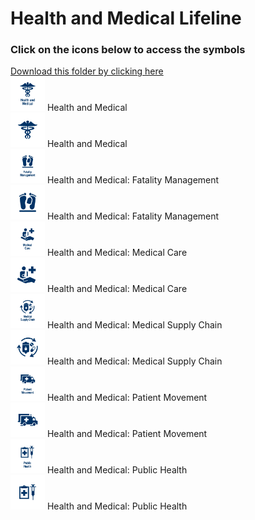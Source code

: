 # Health and Medical Lifeline<br>
### Click on the icons below to access the symbols<br>
<a href='https://minhaskamal.github.io/DownGit/#/home?url=https://github.com/NAPSG/DHS-Symbol-Server/tree/main/dhs-symbol/assets/icons/Infrastructure/Health and Medical Lifeline'>Download this folder by clicking here</a><br><a href='https://github.com/NAPSG/DHS-Symbol-Server/raw/main/dhs-symbol/assets/icons/Lifelines/Health%20and%20Medical%20Lifeline/icon-KEA.svg'><img src='icon-KEA.svg' width='55'></a> Health and Medical<br><a href='https://github.com/NAPSG/DHS-Symbol-Server/raw/main/dhs-symbol/assets/icons/Lifelines/Health%20and%20Medical%20Lifeline/icon-KEB.svg'><img src='icon-KEB.svg' width='55'></a> Health and Medical<br><a href='https://github.com/NAPSG/DHS-Symbol-Server/raw/main/dhs-symbol/assets/icons/Lifelines/Health%20and%20Medical%20Lifeline/icon-KEC.svg'><img src='icon-KEC.svg' width='55'></a> Health and Medical: Fatality Management<br><a href='https://github.com/NAPSG/DHS-Symbol-Server/raw/main/dhs-symbol/assets/icons/Lifelines/Health%20and%20Medical%20Lifeline/icon-KED.svg'><img src='icon-KED.svg' width='55'></a> Health and Medical: Fatality Management<br><a href='https://github.com/NAPSG/DHS-Symbol-Server/raw/main/dhs-symbol/assets/icons/Lifelines/Health%20and%20Medical%20Lifeline/icon-KEE.svg'><img src='icon-KEE.svg' width='55'></a> Health and Medical: Medical Care<br><a href='https://github.com/NAPSG/DHS-Symbol-Server/raw/main/dhs-symbol/assets/icons/Lifelines/Health%20and%20Medical%20Lifeline/icon-KEF.svg'><img src='icon-KEF.svg' width='55'></a> Health and Medical: Medical Care<br><a href='https://github.com/NAPSG/DHS-Symbol-Server/raw/main/dhs-symbol/assets/icons/Lifelines/Health%20and%20Medical%20Lifeline/icon-KEG.svg'><img src='icon-KEG.svg' width='55'></a> Health and Medical: Medical Supply Chain<br><a href='https://github.com/NAPSG/DHS-Symbol-Server/raw/main/dhs-symbol/assets/icons/Lifelines/Health%20and%20Medical%20Lifeline/icon-KEH.svg'><img src='icon-KEH.svg' width='55'></a> Health and Medical: Medical Supply Chain<br><a href='https://github.com/NAPSG/DHS-Symbol-Server/raw/main/dhs-symbol/assets/icons/Lifelines/Health%20and%20Medical%20Lifeline/icon-KEI.svg'><img src='icon-KEI.svg' width='55'></a> Health and Medical: Patient Movement<br><a href='https://github.com/NAPSG/DHS-Symbol-Server/raw/main/dhs-symbol/assets/icons/Lifelines/Health%20and%20Medical%20Lifeline/icon-KEJ.svg'><img src='icon-KEJ.svg' width='55'></a> Health and Medical: Patient Movement<br><a href='https://github.com/NAPSG/DHS-Symbol-Server/raw/main/dhs-symbol/assets/icons/Lifelines/Health%20and%20Medical%20Lifeline/icon-KEK.svg'><img src='icon-KEK.svg' width='55'></a> Health and Medical: Public Health<br><a href='https://github.com/NAPSG/DHS-Symbol-Server/raw/main/dhs-symbol/assets/icons/Lifelines/Health%20and%20Medical%20Lifeline/icon-KEL.svg'><img src='icon-KEL.svg' width='55'></a> Health and Medical: Public Health<br>
